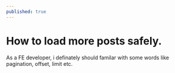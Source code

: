 ```yaml
---
published: true
---
```


# How to load more posts safely.

As a FE developer, i definately should familar with some words like pagination, offset, limit etc.
